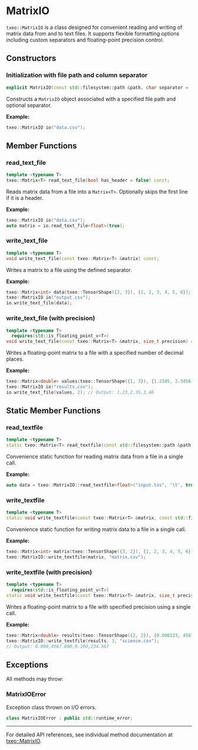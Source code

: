 # MatrixIO

`txeo::MatrixIO` is a class designed for convenient reading and writing of matrix data from and to text files. It supports flexible formatting options including custom separators and floating-point precision control.

## Constructors

### Initialization with file path and column separator

```cpp
explicit MatrixIO(const std::filesystem::path &path, char separator = ',');
```

Constructs a `MatrixIO` object associated with a specified file path and optional separator.

**Example:**

```cpp
txeo::MatrixIO io("data.csv");
```

## Member Functions

### read_text_file

```cpp
template <typename T>
txeo::Matrix<T> read_text_file(bool has_header = false) const;
```

Reads matrix data from a file into a `Matrix<T>`. Optionally skips the first line if it is a header.

**Example:**

```cpp
txeo::MatrixIO io("data.csv");
auto matrix = io.read_text_file<float>(true);
```

### write_text_file

```cpp
template <typename T>
void write_text_file(const txeo::Matrix<T> &matrix) const;
```

Writes a matrix to a file using the defined separator.

**Example:**

```cpp
txeo::Matrix<int> data(txeo::TensorShape({2, 3}), {1, 2, 3, 4, 5, 6});
txeo::MatrixIO io("output.csv");
io.write_text_file(data);
```

### write_text_file (with precision)

```cpp
template <typename T>
  requires(std::is_floating_point_v<T>)
void write_text_file(const txeo::Matrix<T> &matrix, size_t precision) const;
```

Writes a floating-point matrix to a file with a specified number of decimal places.

**Example:**

```cpp
txeo::Matrix<double> values(txeo::TensorShape({1, 3}), {1.2345, 2.3456, 3.4567});
txeo::MatrixIO io("results.csv");
io.write_text_file(values, 2); // Output: 1.23,2.35,3.46
```

## Static Member Functions

### read_textfile

```cpp
template <typename T>
static txeo::Matrix<T> read_textfile(const std::filesystem::path &path, char separator = ',', bool has_header = false);
```

Convenience static function for reading matrix data from a file in a single call.

**Example:**

```cpp
auto data = txeo::MatrixIO::read_textfile<float>("input.tsv", '\t', true);
```

### write_textfile

```cpp
template <typename T>
static void write_textfile(const txeo::Matrix<T> &matrix, const std::filesystem::path &path, char separator = ',');
```

Convenience static function for writing matrix data to a file in a single call.

**Example:**

```cpp
txeo::Matrix<int> matrix(txeo::TensorShape({3, 2}), {1, 2, 3, 4, 5, 6});
txeo::MatrixIO::write_textfile(matrix, "matrix.csv");
```

### write_textfile (with precision)

```cpp
template <typename T>
  requires(std::is_floating_point_v<T>)
static void write_textfile(const txeo::Matrix<T> &matrix, size_t precision, const std::filesystem::path &path, char separator = ',');
```

Writes a floating-point matrix to a file with specified precision using a single call.

**Example:**

```cpp
txeo::Matrix<double> results(txeo::TensorShape({2, 2}), {0.000123, 4567.8, 9.1, 234.567});
txeo::MatrixIO::write_textfile(results, 3, "science.csv");
// Output: 0.000,4567.800,9.100,234.567
```

## Exceptions

All methods may throw:

### MatrixIOError

Exception class thrown on I/O errors.

```cpp
class MatrixIOError : public std::runtime_error;
```

---

For detailed API references, see individual method documentation at [txeo::MatrixIO](https://txeo-doc.netlify.app/classtxeo_1_1_matrix_i_o.html).
